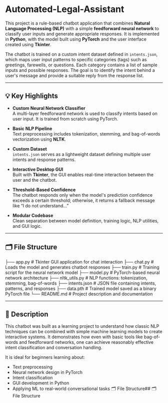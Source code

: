 # Automated-Legal-Assistant

This project is a rule-based chatbot application that combines **Natural Language Processing (NLP)** with a simple **feedforward neural network** to classify user inputs and generate appropriate responses. It is implemented in **Python**, with the model built using **PyTorch** and the user interface created using **Tkinter**.

The chatbot is trained on a custom intent dataset defined in `intents.json`, which maps user input patterns to specific categories (tags) such as greetings, farewells, or questions. Each category contains a list of sample inputs and possible responses. The goal is to identify the intent behind a user's message and provide a suitable reply from the response list.

---

## 💡 Key Highlights

- **Custom Neural Network Classifier**  
  A multi-layer feedforward network is used to classify intents based on user input. It is trained from scratch using PyTorch.

- **Basic NLP Pipeline**  
  Text preprocessing includes tokenization, stemming, and bag-of-words vectorization using **NLTK**.

- **Custom Dataset**  
  `intents.json` serves as a lightweight dataset defining multiple user intents and response patterns.

- **Interactive Desktop GUI**  
  Built with **Tkinter**, the GUI enables real-time interaction between the user and the chatbot.

- **Threshold-Based Confidence**  
  The chatbot responds only when the model's prediction confidence exceeds a certain threshold; otherwise, it returns a fallback message like “I do not understand…”

- **Modular Codebase**  
  Clean separation between model definition, training logic, NLP utilities, and GUI logic.

---

## 🗂️ File Structure

├── app.py # Tkinter GUI application for chat interaction
├── chat.py # Loads the model and generates chatbot responses
├── train.py # Training script for the neural network model
├── model.py # PyTorch-based neural network architecture
├── nltk_utils.py # NLP functions: tokenization, stemming, bag-of-words
├── intents.json # JSON file containing intents, patterns, and responses
├── data.pth # Trained model saved as a binary PyTorch file
└── README.md # Project description and documentation

---

## 📘 Description

This chatbot was built as a learning project to understand how classic NLP techniques can be combined with simple machine learning models to create interactive systems. It demonstrates how even with basic tools like bag-of-words and feedforward networks, one can achieve reasonably effective intent classification and conversation handling.

It is ideal for beginners learning about:
- Text preprocessing
- Neural network design in PyTorch
- Intent classification
- GUI development in Python
- Applying ML to real-world conversational tasks
🗂️ File Structure## 🗂️ File Structure

